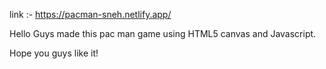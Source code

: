 link :- https://pacman-sneh.netlify.app/

Hello Guys made this pac man game using HTML5 canvas and Javascript.

Hope you guys like it!
